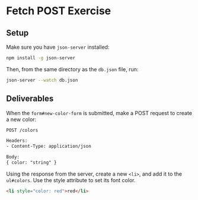 # Fetch POST Exercise

## Setup

Make sure you have `json-server` installed:

```sh
npm install -g json-server
```

Then, from the same directory as the `db.json` file, run:

```sh
json-server --watch db.json
```

## Deliverables

When the `form#new-color-form` is submitted, make a POST request to create a new
color:

```txt
POST /colors

Headers:
- Content-Type: application/json

Body:
{ color: "string" }
```

Using the response from the server, create a new `<li>`, and add it to the
`ul#colors`. Use the style attribute to set its font color.

```html
<li style="color: red">red</li>
```
